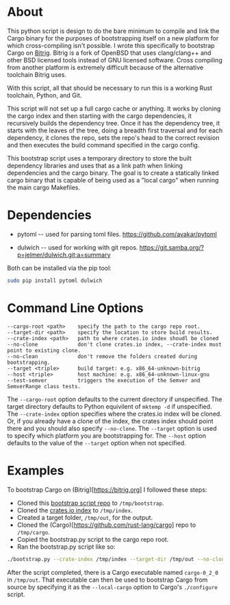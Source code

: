 About
=====

This python script is design to do the bare minimum to compile and link the
Cargo binary for the purposes of bootstrapping itself on a new platform for
which cross-compiling isn't possible.  I wrote this specifically to bootstrap
Cargo on [Bitrig](https://bitrig.org).  Bitrig is a fork of OpenBSD that uses
clang/clang++ and other BSD licensed tools instead of GNU licensed software.
Cross compiling from another platform is extremely difficult because of the 
alternative toolchain Bitrig uses.

With this script, all that should be necessary to run this is a working Rust 
toolchain, Python, and Git.

This script will not set up a full cargo cache or anything.  It works by
cloning the cargo index and then starting with the cargo dependencies, it
recursively builds the dependency tree.  Once it has the dependency tree, it
starts with the leaves of the tree, doing a breadth first traversal and for
each dependency, it clones the repo, sets the repo's head to the correct
revision and then executes the build command specified in the cargo config.

This bootstrap script uses a temporary directory to store the built dependency
libraries and uses that as a link path when linking dependencies and the
cargo binary.  The goal is to create a statically linked cargo binary that is
capable of being used as a "local cargo" when running the main cargo Makefiles.

Dependencies
============

* pytoml -- used for parsing toml files.
  https://github.com/avakar/pytoml

* dulwich -- used for working with git repos.
  https://git.samba.org/?p=jelmer/dulwich.git;a=summary

Both can be installed via the pip tool:

```sh
sudo pip install pytoml dulwich
```

Command Line Options
====================

```
--cargo-root <path>    specify the path to the cargo repo root.
--target-dir <path>    specify the location to store build results.
--crate-index <path>   path to where crates.io index shoudl be cloned
--no-clone             don't clone crates.io index, --crate-index must point to existing clone.
--no-clean             don't remove the folders created during bootstrapping.
--target <triple>      build target: e.g. x86_64-unknown-bitrig
--host <triple>        host machine: e.g. x86_64-unknown-linux-gnu
--test-semver          triggers the execution of the Semver and SemverRange class tests.
```

The `--cargo-root` option defaults to the current directory if unspecified.  The
target directory defaults to Python equivilent of `mktemp -d` if unspecified.
The `--crate-index` option specifies where the crates.io index will be cloned.  Or,
if you already have a clone of the index, the crates index should point there
and you should also specify `--no-clone`.  The `--target` option is used to
specify which platform you are bootstrapping for.  The `--host` option defaults
to the value of the `--target` option when not specified.

Examples
========

To bootstrap Cargo on (Bitrig)[https://bitrig.org] I followed these steps:

* Cloned this [bootstrap script repo](https://github.com/dhuseby/cargo-bootstra)
to `/tmp/bootstrap`.
* Cloned the [crates.io index](https://github.com/rust-lang/crates.io-index)
to `/tmp/index`.
* Created a target folder, `/tmp/out`, for the output.
* Cloned the (Cargo)[https://github.com/rust-lang/cargo] repo to `/tmp/cargo`.
* Copied the bootstrap.py script to the cargo repo root.
* Ran the bootstrap.py script like so:
```sh
./bootstrap.py --crate-index /tmp/index --target-dir /tmp/out --no-clone --no-clean --target x86_64-unknown-bitrig
```

After the script completed, there is a Cargo executable named `cargo-0_2_0` in
`/tmp/out`.  That executable can then be used to bootstrap Cargo from source by
specifying it as the `--local-cargo` option to Cargo's `./configure` script.


